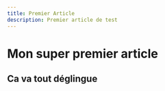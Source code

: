 ```yaml
---
title: Premier Article
description: Premier article de test
---
```


# Mon super premier article
## Ca va tout déglingue

